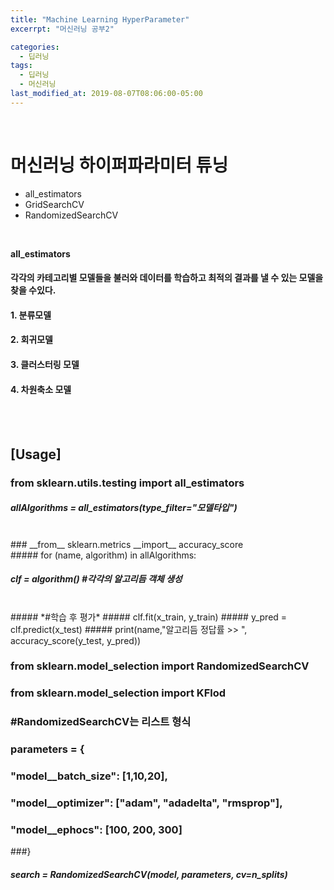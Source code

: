 ```yaml
---
title: "Machine Learning HyperParameter"
excerrpt: "머신러닝 공부2"

categories:
  - 딥러닝
tags:
  - 딥러닝
  - 머신러닝
last_modified_at: 2019-08-07T08:06:00-05:00
---
```

<br>

# 머신러닝 하이퍼파라미터 튜닝
- all_estimators
- GridSearchCV
- RandomizedSearchCV
<br>

**all_estimators**  
#### 각각의 카테고리별 모델들을 불러와 데이터를 학습하고 최적의 결과를 낼 수 있는 모델을 찾을 수있다.
#### 1. 분류모델
#### 2. 회귀모델
#### 3. 클러스터링 모델
#### 4. 차원축소 모델
<br>
<br>

## __[Usage]__

### **from** sklearn.utils.testing **import** all_estimators <br>
##### allAlgorithms = all_estimators(type_filter="모델타입")
<br>
### __from__ sklearn.metrics __import__ accuracy_score<br>
##### for (name, algorithm) in allAlgorithms:

#####  clf = algorithm()   *#각각의 알고리듬 객체 생성*
<br>
#####  *#학습 후 평가*  
#####  clf.fit(x_train, y_train)
#####  y_pred = clf.predict(x_test)
#####  print(name,"알고리듬 정답률 >> ", accuracy_score(y_test, y_pred))


### __from__ sklearn.model_selection __import__ RandomizedSearchCV<br>
### __from__ sklearn.model_selection __import__ KFlod<br>

### #RandomizedSearchCV는 리스트 형식
### parameters = {
###  "model__batch_size": [1,10,20],
###  "model__optimizer": ["adam", "adadelta", "rmsprop"],
###  "model__ephocs": [100, 200, 300]
###}
<br>
##### search = RandomizedSearchCV(model, parameters, cv=n_splits)
